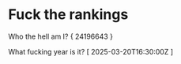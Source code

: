 # Fuck the rankings

Who the hell am I?
{ 24196643 }

What fucking year is it?
[ 2025-03-20T16:30:00Z ]
